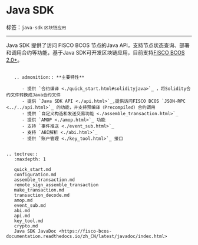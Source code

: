 # Java SDK

标签：``java-sdk`` ``区块链应用``

----
Java SDK 提供了访问 FISCO BCOS 节点的Java API，支持节点状态查询、部署和调用合约等功能，基于Java SDK可开发区块链应用，目前支持[FISCO BCOS 2.0+](../../change_log/index.md)。


```eval_rst

   .. admonition:: **主要特性**

      - 提供 `合约编译 <./quick_start.html#solidityjava>`_ ，将Solidity合约文件转换成Java合约文件
      - 提供 `Java SDK API <./api.html>`_,提供访问FISCO BCOS `JSON-RPC <../../api.html>`_ 的功能，并支持预编译（Precompiled）合约调用
      - 提供 `自定义构造和发送交易功能 <./assemble_transaction.html>`_
      - 提供 `AMOP <./amop.html>`_ 功能
      - 支持 `事件推送 <./event_sub.html>`_
      - 支持 `ABI解析 <./abi.html>`_
      - 提供 `账户管理 <./key_tool.html>`_ 接口


.. toctree::
   :maxdepth: 1

   quick_start.md
   configuration.md
   assemble_transaction.md
   remote_sign_assemble_transaction
   make_transaction.md
   transaction_decode.md
   amop.md
   event_sub.md
   abi.md
   api.md
   key_tool.md
   crypto.md
   Java SDK JavaDoc <https://fisco-bcos-documentation.readthedocs.io/zh_CN/latest/javadoc/index.html>
```
